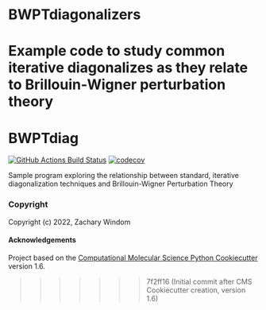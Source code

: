 
# BWPTdiagonalizers
Example code to study common iterative diagonalizes as they relate to Brillouin-Wigner perturbation theory
=======
BWPTdiag
==============================
[//]: # (Badges)
[![GitHub Actions Build Status](https://github.com/REPLACE_WITH_OWNER_ACCOUNT/bwptdiag/workflows/CI/badge.svg)](https://github.com/REPLACE_WITH_OWNER_ACCOUNT/bwptdiag/actions?query=workflow%3ACI)
[![codecov](https://codecov.io/gh/REPLACE_WITH_OWNER_ACCOUNT/BWPTdiag/branch/master/graph/badge.svg)](https://codecov.io/gh/REPLACE_WITH_OWNER_ACCOUNT/BWPTdiag/branch/master)


Sample program exploring the relationship between standard, iterative diagonalization techniques and Brillouin-Wigner Perturbation Theory

### Copyright

Copyright (c) 2022, Zachary Windom


#### Acknowledgements
 
Project based on the 
[Computational Molecular Science Python Cookiecutter](https://github.com/molssi/cookiecutter-cms) version 1.6.
>>>>>>> 7f2ff16 (Initial commit after CMS Cookiecutter creation, version 1.6)
